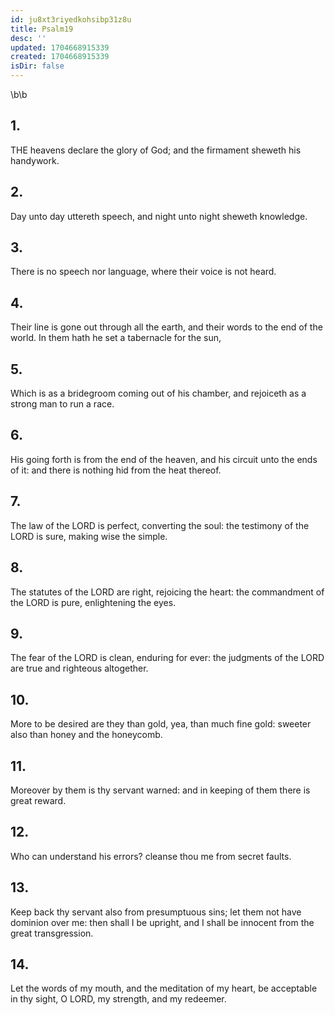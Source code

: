```yaml
---
id: ju8xt3riyedkohsibp31z8u
title: Psalm19
desc: ''
updated: 1704668915339
created: 1704668915339
isDir: false
---
```

\b\b
## 1.
THE heavens declare the glory of God; and the firmament sheweth his handywork.
## 2.
Day unto day uttereth speech, and night unto night sheweth knowledge.
## 3.
There is no speech nor language, where their voice is not heard.
## 4.
Their line is gone out through all the earth, and their words to the end of the world.  In them hath he set a tabernacle for the sun,
## 5.
Which is as a bridegroom coming out of his chamber, and rejoiceth as a strong man to run a race.
## 6.
His going forth is from the end of the heaven, and his circuit unto the ends of it: and there is nothing hid from the heat thereof.
## 7.
The law of the LORD is perfect, converting the soul: the testimony of the LORD is sure, making wise the simple.
## 8.
The statutes of the LORD are right, rejoicing the heart: the commandment of the LORD is pure, enlightening the eyes.
## 9.
The fear of the LORD is clean, enduring for ever: the judgments of the LORD are true and righteous altogether.
## 10.
More to be desired are they than gold, yea, than much fine gold: sweeter also than honey and the honeycomb.
## 11.
Moreover by them is thy servant warned: and in keeping of them there is great reward.
## 12.
Who can understand his errors?  cleanse thou me from secret faults.
## 13.
Keep back thy servant also from presumptuous sins; let them not have dominion over me: then shall I be upright, and I shall be innocent from the great transgression.
## 14.
Let the words of my mouth, and the meditation of my heart, be acceptable in thy sight, O LORD, my strength, and my redeemer.
